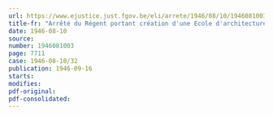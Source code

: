 ```yaml
---
url: https://www.ejustice.just.fgov.be/eli/arrete/1946/08/10/1946081003/justel
title-fr: "Arrêté du Régent portant création d'une Ecole d'architecture et d'urbanisme à l'Institut supérieur et Academie royale des Beaux-Arts d'Anvers"
date: 1946-08-10
source:
number: 1946081003
page: 7711
case: 1946-08-10/32
publication: 1946-09-16
starts:
modifies:
pdf-original:
pdf-consolidated:
---
```


